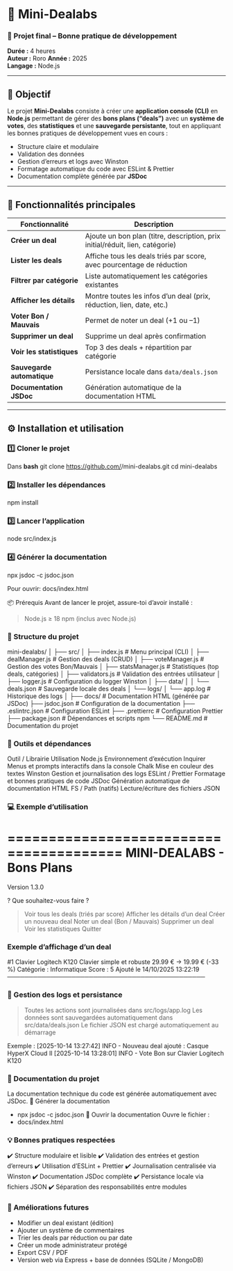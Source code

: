 # 🛒 Mini-Dealabs

### 🧠 Projet final – Bonne pratique de développement  
**Durée :** 4 heures  
**Auteur :** Roro
**Année :** 2025  
**Langage :** Node.js  

---

## 🎯 Objectif

Le projet **Mini-Dealabs** consiste à créer une **application console (CLI)** en **Node.js** permettant de gérer des **bons plans (“deals”)** avec un **système de votes**, des **statistiques** et une **sauvegarde persistante**, tout en appliquant les bonnes pratiques de développement vues en cours :

- Structure claire et modulaire  
- Validation des données  
- Gestion d’erreurs et logs avec Winston  
- Formatage automatique du code avec ESLint & Prettier  
- Documentation complète générée par **JSDoc**

---

## 🚀 Fonctionnalités principales

| Fonctionnalité | Description |
|----------------|-------------|
| **Créer un deal** | Ajoute un bon plan (titre, description, prix initial/réduit, lien, catégorie) |
| **Lister les deals** | Affiche tous les deals triés par score, avec pourcentage de réduction |
| **Filtrer par catégorie** | Liste automatiquement les catégories existantes |
| **Afficher les détails** | Montre toutes les infos d’un deal (prix, réduction, lien, date, etc.) |
| **Voter Bon / Mauvais** | Permet de noter un deal (+1 ou –1) |
| **Supprimer un deal** | Supprime un deal après confirmation |
| **Voir les statistiques** | Top 3 des deals + répartition par catégorie |
| **Sauvegarde automatique** | Persistance locale dans `data/deals.json` |
| **Documentation JSDoc** | Génération automatique de la documentation HTML |

---

## ⚙️ Installation et utilisation

### 1️⃣ Cloner le projet
Dans **__bash__**
git clone https://github.com/<votre-compte>/mini-dealabs.git
cd mini-dealabs

### 2️⃣ Installer les dépendances
npm install

### 3️⃣ Lancer l’application
node src/index.js

### 4️⃣ Générer la documentation
npx jsdoc -c jsdoc.json

Pour ouvrir:
docs/index.html

📦 Prérequis
Avant de lancer le projet, assure-toi d’avoir installé :
> Node.js ≥ 18
> npm (inclus avec Node.js)

### 📂 Structure du projet
mini-dealabs/
│
├── src/
│   ├── index.js            # Menu principal (CLI)
│   ├── dealManager.js      # Gestion des deals (CRUD)
│   ├── voteManager.js      # Gestion des votes Bon/Mauvais
│   ├── statsManager.js     # Statistiques (top deals, catégories)
│   ├── validators.js       # Validation des entrées utilisateur
│   ├── logger.js           # Configuration du logger Winston
│   ├── data/
│   │   └── deals.json      # Sauvegarde locale des deals
│   └── logs/
│       └── app.log         # Historique des logs
│
├── docs/                   # Documentation HTML (générée par JSDoc)
├── jsdoc.json              # Configuration de la documentation
├── .eslintrc.json          # Configuration ESLint
├── .prettierrc             # Configuration Prettier
├── package.json            # Dépendances et scripts npm
└── README.md               # Documentation du projet

### 🧰 Outils et dépendances
Outil / Librairie	Utilisation
Node.js	Environnement d’exécution
Inquirer	Menus et prompts interactifs dans la console
Chalk	Mise en couleur des textes
Winston	Gestion et journalisation des logs
ESLint / Prettier	Formatage et bonnes pratiques de code
JSDoc	Génération automatique de documentation HTML
FS / Path (natifs)	Lecture/écriture des fichiers JSON

### 💻 Exemple d’utilisation
========================================
        MINI-DEALABS - Bons Plans
========================================
Version 1.3.0

? Que souhaitez-vous faire ?
> Voir tous les deals (triés par score)
  Afficher les détails d’un deal
  Créer un nouveau deal
  Noter un deal (Bon / Mauvais)
  Supprimer un deal
  Voir les statistiques
  Quitter

### Exemple d’affichage d’un deal
#1 Clavier Logitech K120
Clavier simple et robuste
29.99 € → 19.99 € (-33 %)
Catégorie : Informatique
Score : 5
Ajouté le 14/10/2025 13:22:19
──────────────────────────────────────────────

### 🧾 Gestion des logs et persistance
> Toutes les actions sont journalisées dans src/logs/app.log
> Les données sont sauvegardées automatiquement dans src/data/deals.json
> Le fichier JSON est chargé automatiquement au démarrage

Exemple :
[2025-10-14 13:27:42] INFO - Nouveau deal ajouté : Casque HyperX Cloud II
[2025-10-14 13:28:01] INFO - Vote Bon sur Clavier Logitech K120

### 📘 Documentation du projet
La documentation technique du code est générée automatiquement avec JSDoc.
🔹 Générer la documentation
- npx jsdoc -c jsdoc.json
🔹 Ouvrir la documentation
Ouvre le fichier :
- docs/index.html

### 💡 Bonnes pratiques respectées

✔️ Structure modulaire et lisible
✔️ Validation des entrées et gestion d’erreurs
✔️ Utilisation d’ESLint + Prettier
✔️ Journalisation centralisée via Winston
✔️ Documentation JSDoc complète
✔️ Persistance locale via fichiers JSON
✔️ Séparation des responsabilités entre modules

### 🔮 Améliorations futures
- Modifier un deal existant (édition)
- Ajouter un système de commentaires
- Trier les deals par réduction ou par date
- Créer un mode administrateur protégé
- Export CSV / PDF
- Version web via Express + base de données (SQLite / MongoDB)